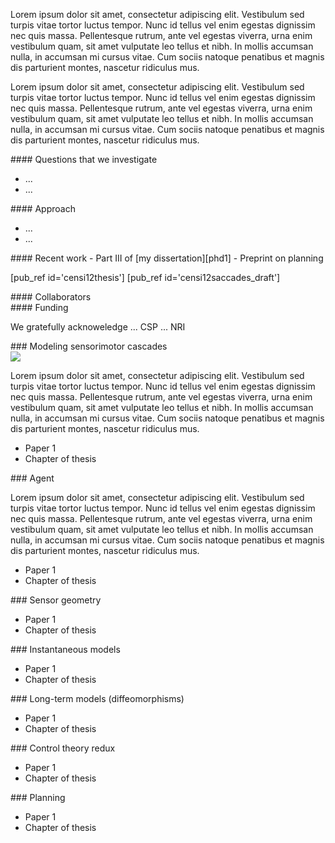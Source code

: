 Lorem ipsum dolor sit amet, consectetur adipiscing elit. Vestibulum sed turpis vitae tortor luctus tempor. Nunc id tellus vel enim egestas dignissim nec quis massa. Pellentesque rutrum, ante vel egestas viverra, urna enim vestibulum quam, sit amet vulputate leo tellus et nibh. In mollis accumsan nulla, in accumsan mi cursus vitae. Cum sociis natoque penatibus et magnis dis parturient montes, nascetur ridiculus mus.

Lorem ipsum dolor sit amet, consectetur adipiscing elit. Vestibulum sed turpis vitae tortor luctus tempor. Nunc id tellus vel enim egestas dignissim nec quis massa. Pellentesque rutrum, ante vel egestas viverra, urna enim vestibulum quam, sit amet vulputate leo tellus et nibh. In mollis accumsan nulla, in accumsan mi cursus vitae. Cum sociis natoque penatibus et magnis dis parturient montes, nascetur ridiculus mus.

<div id='questions' markdown=1>
#### Questions that we investigate

- ... 
- ... 
</div>


<div id='approach' markdown=1>
#### Approach

- ... 
- ... 

</div>

<div id='recentwork' markdown=1>
#### Recent work
- Part III of [my dissertation][phd1]
- Preprint on planning

[pub_ref id='censi12thesis']
[pub_ref id='censi12saccades_draft']

</div>


<div id='collaborators' markdown=1>
#### Collaborators

</div>

<div id='funding' markdown=1>
#### Funding

We gratefully acknoweledge ... CSP ... NRI
</div>


<div class='highlight' markdown=1>
### Modeling sensorimotor cascades

<div class='topic-spotlight'>
    <img class='highlight-picture' src="/wp-content/uploads/2012/08/kd-292x300.png"/>
</div>


Lorem ipsum dolor sit amet, consectetur adipiscing elit. Vestibulum sed turpis vitae tortor luctus tempor. Nunc id tellus vel enim egestas dignissim nec quis massa. Pellentesque rutrum, ante vel egestas viverra, urna enim vestibulum quam, sit amet vulputate leo tellus et nibh. In mollis accumsan nulla, in accumsan mi cursus vitae. Cum sociis natoque penatibus et magnis dis parturient montes, nascetur ridiculus mus.

- Paper 1
- Chapter of thesis
</div>

<div class='highlight' markdown=1>
### Agent

Lorem ipsum dolor sit amet, consectetur adipiscing elit. Vestibulum sed turpis vitae tortor luctus tempor. Nunc id tellus vel enim egestas dignissim nec quis massa. Pellentesque rutrum, ante vel egestas viverra, urna enim vestibulum quam, sit amet vulputate leo tellus et nibh. In mollis accumsan nulla, in accumsan mi cursus vitae. Cum sociis natoque penatibus et magnis dis parturient montes, nascetur ridiculus mus.

- Paper 1
- Chapter of thesis
</div>

<div class='highlight' markdown=1>
### Sensor geometry 

- Paper 1
- Chapter of thesis
</div>

<div class='highlight' markdown=1>
### Instantaneous models 

- Paper 1
- Chapter of thesis
</div>

<div class='highlight' markdown=1>
### Long-term models (diffeomorphisms) 

- Paper 1
- Chapter of thesis
</div>

<div class='highlight' markdown=1>
### Control theory redux

- Paper 1
- Chapter of thesis
</div>

<div class='highlight' markdown=1>
### Planning

- Paper 1
- Chapter of thesis
</div>